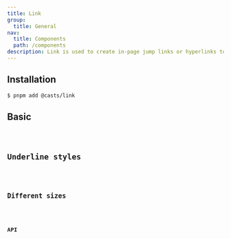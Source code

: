 ```yaml
---
title: Link
group:
  title: General
nav:
  title: Components
  path: /components
description: Link is used to create in-page jump links or hyperlinks to navigate to external resources.
---
```


## Installation

```bash
$ pnpm add @casts/link
```

## Basic

<code src="../examples/basic.tsx" />

## Underline styles

<code src="../examples/different-underline.tsx" />

## Different sizes

<code src="../examples/different-size.tsx" />

## API

<API src="@casts/link" />
